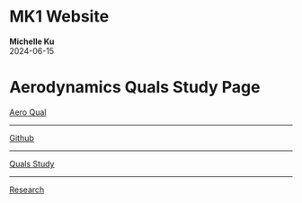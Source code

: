 # MK1 Website
**Michelle Ku**\
2024-06-15

# Aerodynamics Quals Study Page

[Aero Qual](aeroqual.md)

---

[Github](https://github.com/mku7/MK1)

---

[Quals Study](Quals_Study.md)

---

[Research](research.md)


